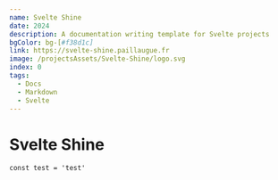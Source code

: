 ```yaml
---
name: Svelte Shine
date: 2024
description: A documentation writing template for Svelte projects
bgColor: bg-[#f38d1c]
link: https://svelte-shine.paillaugue.fr
image: /projectsAssets/Svelte-Shine/logo.svg
index: 0
tags:
  - Docs
  - Markdown
  - Svelte
---
```


# Svelte Shine

```svelte
const test = 'test'
```
